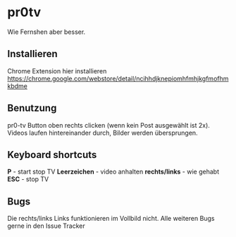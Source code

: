# pr0tv
Wie Fernshen aber besser.

## Installieren
Chrome Extension hier installieren
https://chrome.google.com/webstore/detail/ncihhdjknepiomhfmhjkgfmofhmkbdme

## Benutzung
pr0-tv Button oben rechts clicken (wenn kein Post ausgewählt ist 2x). Videos laufen hintereinander durch, Bilder werden übersprungen.

## Keyboard shortcuts

**P** - start stop TV
**Leerzeichen** -  video anhalten
**rechts/links** - wie gehabt
**ESC** - stop TV

## Bugs
Die rechts/links Links funktionieren im Vollbild nicht. Alle weiteren Bugs gerne in den Issue Tracker
